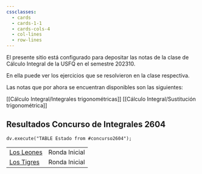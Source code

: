 ```yaml
---
cssclasses:
  - cards
  - cards-1-1
  - cards-cols-4
  - col-lines 
  - row-lines
---
```


El presente sitio está configurado para depositar las notas de la clase de Cálculo Integral de la USFQ en el semestre 202310.

En ella puede ver los ejercicios que se resolvieron en la clase respectiva.

Las notas que por ahora se encuentran disponibles son las siguientes:

[[Cálculo Integral/Integrales trigonométricas]]
[[Cálculo Integral/Sustitución trigonométrica]]

## Resultados Concurso de Integrales 2604

```dataviewjs 
dv.execute("TABLE Estado from #concurso2604");
```

|   |   |
|---|---|
|[Los Leones](app://obsidian.md/Concurso%20Integrales%202604/Los%20Leones.md)|Ronda Inicial|
|[Los Tigres](app://obsidian.md/Concurso%20Integrales%202604/Los%20Tigres.md)|Ronda Inicial|

